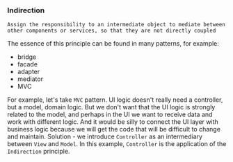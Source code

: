 ### Indirection
`Assign the responsibility to an intermediate object to mediate between other components or services, so that they are not directly coupled`

The essence of this principle can be found in many patterns, for example:
- bridge
- facade
- adapter
- mediator
- MVC


For example, let's take `MVC` pattern. 
UI logic doesn't really need a controller, but a model, domain logic. 
But we don't want that the UI logic is strongly related to the model, 
and perhaps in the UI we want to receive data and work with different logic. 
And it would be silly to connect the UI layer with business logic 
because we will get the code that will be difficult to change and maintain. 
Solution - we introduce `Controller` as an intermediary between `View` and `Model`. 
In this example, `Controller` is the application of the `Indirection` principle.